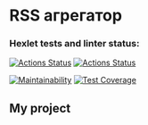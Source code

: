 # RSS агрегатор

### Hexlet tests and linter status:
[![Actions Status](https://github.com/LeylaFedina/frontend-project-11/actions/workflows/hexlet-check.yml/badge.svg)](https://github.com/LeylaFedina/frontend-project-11/actions)
[![Actions Status](https://github.com/LeylaFedina/frontend-project-11/actions/workflows/rss-check.yaml/badge.svg)](https://github.com/LeylaFedina/frontend-project-11/actions)

[![Maintainability](https://api.codeclimate.com/v1/badges/012476a526eebcc731f6/maintainability)](https://codeclimate.com/github/LeylaFedina/frontend-project-11/maintainability)
[![Test Coverage](https://api.codeclimate.com/v1/badges/012476a526eebcc731f6/test_coverage)](https://codeclimate.com/github/LeylaFedina/frontend-project-11/test_coverage)


## My project
